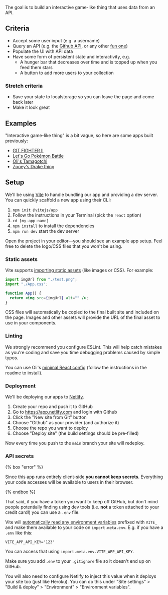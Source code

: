 The goal is to build an interactive game-like thing that uses data from an API.

## Criteria

- Accept some user input (e.g. a username)
- Query an API (e.g. the [Github API](https://developer.github.com/v3/), or any other [fun one](https://www.potterapi.com/))
- Populate the UI with API data
- Have some form of persistent state and interactivity, e.g.
  - A hunger bar that decreases over time and is topped up when you feed them stars
  - A button to add more users to your collection

### Stretch criteria

- Save your state to localstorage so you can leave the page and come back later
- Make it look great

## Examples

"Interactive game-like thing" is a bit vague, so here are some apps built previously:

- [GIT FIGHTER II](https://camko.netlify.app/)
- [Let's Go Pokémon Battle](https://lets-go-pokemon-battle.netlify.app/)
- [Oli's Tamagotchi](https://tamagotchi.netlify.com)
- [Zooey's Drake thing](https://fuckin-yolo.netlify.com/)

## Setup

We'll be using [Vite](https://vitejs.dev/) to handle bundling our app and providing a dev server. You can quickly scaffold a new app using their CLI:

1. `npm init @vitejs/app`
1. Follow the instructions in your Terminal (pick the `react` option)
1. `cd [my-app-name]`
1. `npm install` to install the dependencies
1. `npm run dev` start the dev server

Open the project in your editor—you should see an example app setup. Feel free to delete the logo/CSS files that you won't be using.

### Static assets

Vite supports [importing static assets](https://vitejs.dev/guide/assets.html) (like images or CSS). For example:

```jsx
import imgUrl from "./test.png";
import "./App.css";

function App() {
  return <img src={imgUrl} alt="" />;
}
```

CSS files will automatically be copied to the final built site and included on the page. Images and other assets will provide the URL of the final asset to use in your components.

### Linting

We strongly recommend you configure ESLint. This will help catch mistakes as you're coding and save you time debugging problems caused by simple typos.

You can use Oli's [minimal React config](https://github.com/oliverjam/eslint-config-react-minimal/) (follow the instructions in the readme to install).

### Deployment

We'll be deploying our apps to [Netlify](https://netlify.com).

1. Create your repo and push it to GitHub
1. Go to https://app.netlify.com and login with Github
1. Click the "New site from Git" button
1. Choose "Github" as your provider (and authorize it)
1. Choose the repo you want to deploy
1. Choose "Deploy site" (the build settings should be pre-filled)

Now every time you push to the `main` branch your site will redeploy.

### API secrets

{% box "error" %}

Since this app runs entirely client-side **you cannot keep secrets**. Everything your code accesses will be available to users in their browser.

{% endbox %}

That said, if you have a token you want to keep off GitHub, but don't mind people potentially finding using dev tools (i.e. **not** a token attached to your credit card!) you can use a `.env` file.

Vite will [automatically read any environment variables](https://vitejs.dev/guide/env-and-mode.html#env-files) prefixed with `VITE_` and make them available to your code on `import.meta.env`. E.g. if you have a `.env` like this:

```
VITE_APP_API_KEY='123'
```

You can access that using `import.meta.env.VITE_APP_API_KEY`.

Make sure you add `.env` to your `.gitignore` file so it doesn't end up on GitHub.

You will also need to configure Netlify to inject this value when it deploys your site too (just like Heroku). You can do this under "Site settings" > "Build & deploy" > "Environment" > "Environment variables".
